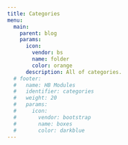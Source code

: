 ```yaml
---
title: Categories
menu:
  main:
    parent: blog
    params:
      icon:
        vendor: bs
        name: folder
        color: orange
      description: All of categories.
  # footer:
  #   name: HB Modules
  #   identifier: categories
  #   weight: 20
  #   params:
  #     icon:
  #       vendor: bootstrap
  #       name: boxes
  #       color: darkblue
---
```

